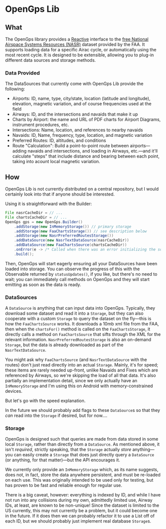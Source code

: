 OpenGps Lib
===========

## What

The OpenGps library provides a [Reactive][2] interface to the [free National Airspace Systems Resources (NASR)][2]
dataset provided by the FAA. It supports loading data for a specific Airac cycle, or automatically
using the most recent cycle. It is designed to be extensible, allowing you to plug-in different data sources
and storage methods.

### Data Provided

The DataSources that currently come with OpenGps Lib provide the following:

- Airports: ID, name, type, city/state, location (latitude and longitude), elevation, magnetic
    variation, and of course frequencies used at the field
- Airways: ID, and the intersections and navaids that make it up
- Charts by Airport: the name and URL of PDF charts for Airport Diagrams, instrument procedures, etc.
- Intersections: Name, location, and references to nearby navaids
- Navaids: ID, Name, frequency, type, location, and magnetic variation
- Preferred Routes: ID, altitudes, and conditions
- Route "Calculation": Build a point-to-point route between airports—adding navaids and intersections, 
    and loading in Airways, etc.—and it'll calculate "steps" that include distance and bearing
    between each point, taking into acount local magnetic variation.

## How

OpenGps Lib is not currently distributed on a central repository, but I would certainly look into that
if anyone should be interested.

Using it is straightforward with the Builder:

```java
File nasrCacheDir = // ...
File chartsCacheDir = // ...
OpenGps gps = new OpenGps.Builder()
    .addStorage(new InMemoryStorage()) // primary storage
    .addStorage(new FaaChartsStorage()) // see description below 
    .addStorage(new NasrPreferredRoutesStorage())
    .addDataSource(new NasrTextDataSource(nasrCacheDir))
    .addDataSource(new FaaChartsSource(chartsCacheDir))
    .onError(e -> /* Called when there was an error initializing the sources */)
    .build();
```

Then, OpenGps will start eagerly ensuring all your DataSources have been loaded
into storage. You can observe the progress of this with the Observable returned
by `statusUpdates()`, if you like, but there's no need to wait; you can immediately
call methods on OpenGps and they will start emitting as soon as the data is ready.

### DataSources

A `DataSource` is anything that can input data into OpenGps. Typically, they download
some dataset and read it into a `Storage`, but they can also cooperate with a custom
`Storage` to query the dataset on the fly—this is how the `FaaChartsSource` works.
It downloads a 10mb xml file from the FAA, then when the `chartsFor()` method is called
on the `FaaChartsStorage`, it directly calls a method on `FaaChartsSource` that sifts
through the XML for the relevant information. `NasrPreferredRoutesStorage` is also
an on-demand `Storage`, but the data is already downloaded as part of the `NasrTextDataSource`.

You might ask why `FaaChartsSource` (and `NasrTextDataSource` with the routes) don't just
read directly into an actual `Storage`. Mainly, it's for speed; these items are rarely
needed up-front, unlike Navaids and Fixes which are referenced by Airways, so we're skipping
the load of all that data. It's also partially an implementation detail, since we only
actually have an `InMemoryStorage` and I'm using this on Android with memory-constrained
devices. 

But let's go with the speed explanation. 

In the future we should probably add flags to these `DataSource`s so that they *can* read
into the `Storage` if desired, but for now....

### Storage

OpenGps is designed such that queries are made from data stored in some local `Storage`,
rather than directly from a `DataSource`. As mentioned above, it isn't *required*, strictly
speaking, that the `Storage` actually *store* anything—you can easily create a `Storage` 
that does just directly query a `DataSource` (or anything, for that matter)—but the API
encourages it. 

We currently only provide an `InMemoryStorage` which, as its name suggests, does not, in fact,
store the data anywhere persistent, and must be re-loaded on each use. This was originally intended 
to be used only for testing, but has proven to be fast and reliable enough for regular use.

There is a big caveat, however: everything is indexed by ID, and while I have not run into any 
collisions during my own, admittedly limited use, Airway IDs, at least, are known to be non-unique! 
Since the dataset is limited to the US currently, this may not currently be a problem, but it could 
become one in the future. If it does then we can probably refactor it to use a List off of each ID,
but we should probably just implement real database `Storage`s.

[1]: https://nfdc.faa.gov/xwiki/bin/view/NFDC/56+Day+NASR+Subscription
[2]: https://github.com/ReactiveX/RxJava/
